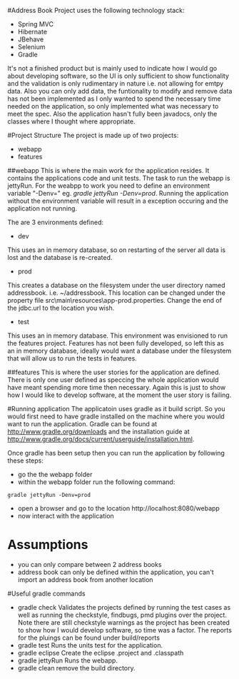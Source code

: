 #Address Book
Project uses the following technology stack:
* Spring MVC
* Hibernate
* JBehave
* Selenium
* Gradle

It's not a finished product but is mainly used to indicate how I would go about developing software, so the UI is only sufficient to show functionality and the validation is only rudimentary in nature i.e. not allowing for emtpy data.  Also you can only add data, the funtionality to modify and remove data has not been implemented as I only wanted to spend the necessary time needed on the application, so only implemented what was necessary to meet the spec.  Also the application hasn't fully been javadocs, only the classes where I thought where appropriate.

#Project Structure
The project is made up of two projects:
* webapp
* features

##webapp
This is where the main work for the application resides.  It contains the applications code and unit tests.  The task to run the webapp is jettyRun.  For the weabpp to work you need to define an environment variable "-Denv=<environment>" eg. *gradle jettyRun -Denv=prod*.  Running the application without the environment variable will result in a exception occuring and the application not running.

The are 3 environments defined:

* dev

This uses an in memory database, so on restarting of the server all data is lost and the database is re-created.

* prod

This creates a database on the filesystem under the user directory named addressbook. i.e. ~/addressbook.  This location can be changed under the property file src\main\resources\app-prod.properties.  Change the end of the jdbc.url to the location you wish.

* test

This uses an in memory database.  This environment was envisioned to run the features project.  Features has not been fully developed, so left this as an in memory database, ideally would want a database under the filesystem that will allow us to run the tests in features.

##features
This is where the user stories for the application are defined.  There is only one user defined as speccing the whole application would have meant spending more time then necessary.  Again this is just to show how I would like to develop software, at the moment the user story is failing.

#Running application
The applicatoin uses gradle as it build script.  So you would first need to have gradle installed on the machine where you would want to run the application.  Gradle can be found at http://www.gradle.org/downloads and the installation guide at http://www.gradle.org/docs/current/userguide/installation.html.

Once gradle has been setup then you can run the application by following these steps:
* go the the webapp folder
* within the webapp folder run the following command:
```
gradle jettyRun -Denv=prod
```
* open a browser and go to the location http://localhost:8080/webapp
* now interact with the application

# Assumptions
* you can only compare between 2 address books
* address book can only be defined within the application, you can't import an address book from another location

#Useful gradle commands
* gradle check
Validates the projects defined by running the test cases as well as running the checkstyle, findbugs, pmd plugins over the project. Note there are still checkstyle warnings as the project has been created to show how I would develop software, so time was a factor.  The reports for the pluings can be found under build/reports
* gradle test
Runs the units test for the application.
* gradle eclipse
Create the eclipse .project and .classpath
* gradle jettyRun
Runs the webapp.
* gradle clean
remove the build directory.
